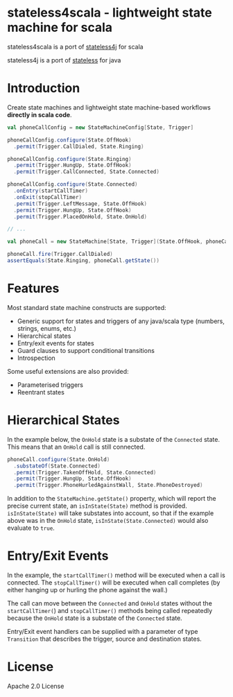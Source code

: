# stateless4scala - lightweight state machine for scala

stateless4scala is a port of [stateless4j](https://github.com/oxo42/stateless4j) for scala

stateless4j is a port of [stateless](https://github.com/nblumhardt/stateless) for java

Introduction
============
Create state machines and lightweight state machine-based workflows __directly in scala code__.

```scala
val phoneCallConfig = new StateMachineConfig[State, Trigger]

phoneCallConfig.configure(State.OffHook)
  .permit(Trigger.CallDialed, State.Ringing)

phoneCallConfig.configure(State.Ringing)
  .permit(Trigger.HungUp, State.OffHook)
  .permit(Trigger.CallConnected, State.Connected)

phoneCallConfig.configure(State.Connected)
  .onEntry(startCallTimer)
  .onExit(stopCallTimer)
  .permit(Trigger.LeftMessage, State.OffHook)
  .permit(Trigger.HungUp, State.OffHook)
  .permit(Trigger.PlacedOnHold, State.OnHold)

// ...

val phoneCall = new StateMachine[State, Trigger](State.OffHook, phoneCallConfig)

phoneCall.fire(Trigger.CallDialed)
assertEquals(State.Ringing, phoneCall.getState())
```

Features
========
Most standard state machine constructs are supported:

* Generic support for states and triggers of any java/scala type (numbers, strings, enums, etc.)
* Hierarchical states
* Entry/exit events for states
* Guard clauses to support conditional transitions
* Introspection


Some useful extensions are also provided:
* Parameterised triggers
* Reentrant states


Hierarchical States
===================
In the example below, the `OnHold` state is a substate of the `Connected` state. This means that an `OnHold` call is
still connected.

```scala
phoneCall.configure(State.OnHold)
  .substateOf(State.Connected)
  .permit(Trigger.TakenOffHold, State.Connected)
  .permit(Trigger.HungUp, State.OffHook)
  .permit(Trigger.PhoneHurledAgainstWall, State.PhoneDestroyed)
```

In addition to the `StateMachine.getState()` property, which will report the precise current state, an `isInState(State)`
method is provided. `isInState(State)` will take substates into account, so that if the example above was in the
`OnHold` state, `isInState(State.Connected)` would also evaluate to `true`.

Entry/Exit Events
=================
In the example, the `startCallTimer()` method will be executed when a call is connected. The `stopCallTimer()` will be
executed when call completes (by either hanging up or hurling the phone against the wall.)

The call can move between the `Connected` and `OnHold` states without the `startCallTimer(`) and `stopCallTimer()`
methods being called repeatedly because the `OnHold` state is a substate of the `Connected` state.

Entry/Exit event handlers can be supplied with a parameter of type `Transition` that describes the trigger,
source and destination states.

License
=======
Apache 2.0 License
